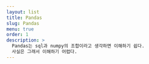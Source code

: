 ```yaml
---
layout: list
title: Pandas
slug: Pandas
menu: true
order: 1
description: >
  Pandas는 sql과 numpy의 조합이라고 생각하면 이해하기 쉽다.
  사실은 그래서 이해하기 어렵다. 
---
```

